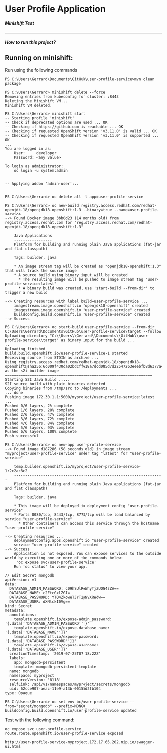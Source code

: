 # User Profile Application

##### Minishift Test
---

##### How to run this project?

Running on minishift:
---
Run using the following commands
 
	PS C:\Users\Gerrard\Documents\GitHub\user-profile-service>mvn clean package
	
	PS C:\Users\Gerrard> minishift delete --force
    Removing entries from kubeconfig for cluster: :8443
    Deleting the Minishift VM...
    Minishift VM deleted.
    
	PS C:\Users\Gerrard> minishift start
    -- Starting profile 'minishift'
    -- Check if deprecated options are used ... OK
    -- Checking if https://github.com is reachable ... OK
    -- Checking if requested OpenShift version 'v3.11.0' is valid ... OK
    -- Checking if requested OpenShift version 'v3.11.0' is supported ... OK
    ...
    You are logged in as:
        User:     developer
        Password: <any value>
    
    To login as administrator:
        oc login -u system:admin
    
    
    -- Applying addon 'admin-user':..
    
    
    PS C:\Users\Gerrard> oc delete all -l app=user-profile-service
    
    PS C:\Users\Gerrard> oc new-build registry.access.redhat.com/redhat-openjdk-18/openjdk18-openshift:1.3 --binary=true --name=user-profile-service
    --> Found Docker image 3bb0d23 (14 months old) from registry.access.redhat.com for "registry.access.redhat.com/redhat-openjdk-18/openjdk18-openshift:1.3"
    
        Java Applications
        -----------------
        Platform for building and running plain Java applications (fat-jar and flat classpath)
    
        Tags: builder, java
    
        * An image stream tag will be created as "openjdk18-openshift:1.3" that will track the source image
        * A source build using binary input will be created
          * The resulting image will be pushed to image stream tag "user-profile-service:latest"
          * A binary build was created, use 'start-build --from-dir' to trigger a new build
    
    --> Creating resources with label build=user-profile-service ...
        imagestream.image.openshift.io "openjdk18-openshift" created
        imagestream.image.openshift.io "user-profile-service" created
        buildconfig.build.openshift.io "user-profile-service" created
    --> Success
    
    PS C:\Users\Gerrard> oc start-build user-profile-service --from-dir C:\Users\Gerrard\Documents\GitHub\user-profile-service\target --follow
    Uploading directory "C:\\Users\\Gerrard\\Documents\\GitHub\\user-profile-service\\target" as binary input for the build ...
    ..
    Uploading finished
    build.build.openshift.io/user-profile-service-1 started
    Receiving source from STDIN as archive ...
    Using registry.access.redhat.com/redhat-openjdk-18/openjdk18-openshift@sha256:6c009f430da02bdcff618a7dcd085d7d22547263eeebfb8d6377a4cf6f58769d as the s2i builder image
    ==================================================================
    Starting S2I Java Build .....
    S2I source build with plain binaries detected
    Copying binaries from /tmp/src to /deployments ...
    ... done
    Pushing image 172.30.1.1:5000/myproject/user-profile-service:latest ...
    Pushed 0/6 layers, 2% complete
    Pushed 1/6 layers, 28% complete
    Pushed 2/6 layers, 47% complete
    Pushed 3/6 layers, 72% complete
    Pushed 4/6 layers, 84% complete
    Pushed 5/6 layers, 93% complete
    Pushed 6/6 layers, 100% complete
    Push successful
    
    PS C:\Users\Gerrard> oc new-app user-profile-service
    --> Found image d187286 (58 seconds old) in image stream "myproject/user-profile-service" under tag "latest" for "user-profile-service"
    
        temp.builder.openshift.io/myproject/user-profile-service-1:2c2ac8c2
        -------------------------------------------------------------------
        Platform for building and running plain Java applications (fat-jar and flat classpath)
    
        Tags: builder, java
    
        * This image will be deployed in deployment config "user-profile-service"
        * Ports 8080/tcp, 8443/tcp, 8778/tcp will be load balanced by service "user-profile-service"
          * Other containers can access this service through the hostname "user-profile-service"
    
    --> Creating resources ...
        deploymentconfig.apps.openshift.io "user-profile-service" created
        service "user-profile-service" created
    --> Success
        Application is not exposed. You can expose services to the outside world by executing one or more of the commands below:
         'oc expose svc/user-profile-service'
        Run 'oc status' to view your app.
        
    // Edit Secret mongodb    
    apiVersion: v1
    data:
      DATABASE_ADMIN_PASSWORD: c09hSUlReWhyTjZUOG4zZA==
      DATABASE_NAME: c2FtcGxlZGI=
      DATABASE_PASSWORD: YTQ4ZkoweTJYT2pNVXRWdw==
      DATABASE_USER: dXNlckI0Vg==
    kind: Secret
    metadata:
      annotations:
        template.openshift.io/expose-admin_password: '{.data[''DATABASE_ADMIN_PASSWORD'']}'
        template.openshift.io/expose-database_name: '{.data[''DATABASE_NAME'']}'
        template.openshift.io/expose-password: '{.data[''DATABASE_PASSWORD'']}'
        template.openshift.io/expose-username: '{.data[''DATABASE_USER'']}'
      creationTimestamp: '2019-07-25T07:18:22Z'
      labels:
        app: mongodb-persistent
        template: mongodb-persistent-template
      name: mongodb
      namespace: myproject
      resourceVersion: '8118'
      selfLink: /api/v1/namespaces/myproject/secrets/mongodb
      uid: 62cce907-aeac-11e9-a13b-00155d2fb104
    type: Opaque        
    
    PS C:\Users\Gerrard> oc set env bc/user-profile-service --from="secret/mongodb" --prefix=MONGO_
    buildconfig.build.openshift.io/user-profile-service updated	
	
Test with the following command:
    
    oc expose svc user-profile-service
    route.route.openshift.io/user-profile-service exposed
    
    http://user-profile-service-myproject.172.17.65.202.nip.io/swagger-ui.html